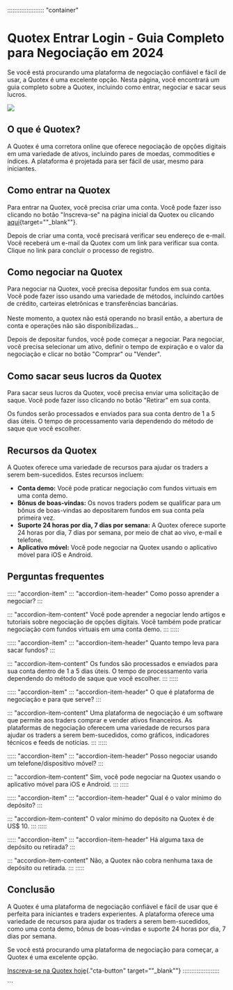 ::::::::::::::::::::: \"container\"
# Quotex Entrar Login - Guia Completo para Negociação em 2024

Se você está procurando uma plataforma de negociação confiável e fácil
de usar, a Quotex é uma excelente opção. Nesta página, você encontrará
um guia completo sobre a Quotex, incluindo como entrar, negociar e sacar
seus lucros.

[![](https://static.quotex.io/files/4_en/300_250.jpg)](https://traff.sbs/brokerqxlid)

## O que é Quotex?

A Quotex é uma corretora online que oferece negociação de opções
digitais em uma variedade de ativos, incluindo pares de moedas,
commodities e índices. A plataforma é projetada para ser fácil de usar,
mesmo para iniciantes.

## Como entrar na Quotex

Para entrar na Quotex, você precisa criar uma conta. Você pode fazer
isso clicando no botão "Inscreva-se" na página inicial da Quotex
ou clicando
[aqui](\%22https://quotex.tv.br/go/quotex\%22){target=""_blank""}.

Depois de criar uma conta, você precisará verificar seu endereço de
e-mail. Você receberá um e-mail da Quotex com um link para verificar sua
conta. Clique no link para concluir o processo de registro.

## Como negociar na Quotex

Para negociar na Quotex, você precisa depositar fundos em sua conta.
Você pode fazer isso usando uma variedade de métodos, incluindo cartões
de crédito, carteiras eletrônicas e transferências bancárias.\
\
Neste momento, a quotex não está operando no brasil então, a abertura de
conta e operações não são disponibilizadas\...

Depois de depositar fundos, você pode começar a negociar. Para negociar,
você precisa selecionar um ativo, definir o tempo de expiração e o valor
da negociação e clicar no botão "Comprar" ou "Vender".

## Como sacar seus lucros da Quotex

Para sacar seus lucros da Quotex, você precisa enviar uma solicitação de
saque. Você pode fazer isso clicando no botão "Retirar" em sua
conta.

Os fundos serão processados ​​e enviados para sua conta dentro de 1 a 5
dias úteis. O tempo de processamento varia dependendo do método de saque
que você escolher.

## Recursos da Quotex

A Quotex oferece uma variedade de recursos para ajudar os traders a
serem bem-sucedidos. Estes recursos incluem:

-   **Conta demo:** Você pode praticar negociação com fundos virtuais em
    uma conta demo.
-   **Bônus de boas-vindas:** Os novos traders podem se qualificar para
    um bônus de boas-vindas ao depositarem fundos em sua conta pela
    primeira vez.
-   **Suporte 24 horas por dia, 7 dias por semana:** A Quotex oferece
    suporte 24 horas por dia, 7 dias por semana, por meio de chat ao
    vivo, e-mail e telefone.
-   **Aplicativo móvel:** Você pode negociar na Quotex usando o
    aplicativo móvel para iOS e Android.

## Perguntas frequentes

::::: \"accordion-item\"
::: \"accordion-item-header\"
Como posso aprender a negociar?
:::

::: \"accordion-item-content\"
Você pode aprender a negociar lendo artigos e tutoriais sobre negociação
de opções digitais. Você também pode praticar negociação com fundos
virtuais em uma conta demo.
:::
:::::

::::: \"accordion-item\"
::: \"accordion-item-header\"
Quanto tempo leva para sacar fundos?
:::

::: \"accordion-item-content\"
Os fundos são processados ​​e enviados para sua conta dentro de 1 a 5 dias
úteis. O tempo de processamento varia dependendo do método de saque que
você escolher.
:::
:::::

::::: \"accordion-item\"
::: \"accordion-item-header\"
O que é plataforma de negociação e para que serve?
:::

::: \"accordion-item-content\"
Uma plataforma de negociação é um software que permite aos traders
comprar e vender ativos financeiros. As plataformas de negociação
oferecem uma variedade de recursos para ajudar os traders a serem
bem-sucedidos, como gráficos, indicadores técnicos e feeds de notícias.
:::
:::::

::::: \"accordion-item\"
::: \"accordion-item-header\"
Posso negociar usando um telefone/dispositivo móvel?
:::

::: \"accordion-item-content\"
Sim, você pode negociar na Quotex usando o aplicativo móvel para iOS e
Android.
:::
:::::

::::: \"accordion-item\"
::: \"accordion-item-header\"
Qual é o valor mínimo do depósito?
:::

::: \"accordion-item-content\"
O valor mínimo do depósito na Quotex é de US\$ 10.
:::
:::::

::::: \"accordion-item\"
::: \"accordion-item-header\"
Há alguma taxa de depósito ou retirada?
:::

::: \"accordion-item-content\"
Não, a Quotex não cobra nenhuma taxa de depósito ou retirada.
:::
:::::

## Conclusão

A Quotex é uma plataforma de negociação confiável e fácil de usar que é
perfeita para iniciantes e traders experientes. A plataforma oferece uma
variedade de recursos para ajudar os traders a serem bem-sucedidos, como
uma conta demo, bônus de boas-vindas e suporte 24 horas por dia, 7 dias
por semana.

Se você está procurando uma plataforma de negociação para começar, a
Quotex é uma excelente opção.

[Inscreva-se na Quotex
hoje](\%22https://traff.sbs/brokerqxsignup\%22){."cta-button"
target=""_blank""}
:::::::::::::::::::::

\`\`\`

